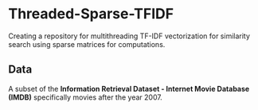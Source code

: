 # Threaded-Sparse-TFIDF
Creating a repository for multithreading TF-IDF vectorization for similarity search using sparse matrices for computations. 

## Data
A subset of the **Information Retrieval Dataset - Internet Movie Database (IMDB)** specifically movies after the year 2007.